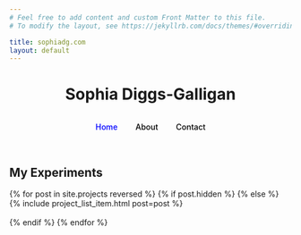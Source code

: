 ```yaml
---
# Feel free to add content and custom Front Matter to this file.
# To modify the layout, see https://jekyllrb.com/docs/themes/#overriding-theme-defaults

title: sophiadg.com
layout: default
---
```


<div class="site_header">
<h1>Sophia Diggs-Galligan</h1>

<ul class="header">
    <li class="selected"><a href="./">Home</a></li>
    <li><a href="./about">About</a></li>
    <li><a href="./contact">Contact</a></li>
</ul>
</div>

<style>

    body {
        background-color: var(--c-bg)
    }

    div.site_header {
        text-align: center;
    }

    #header.blog {
        display: flex;
        flex-direction: column;
        align-items: baseline;
    }
    
    #header.blog h1, #header.blog span.pop {
        /* color: black; */
    }

    #header.blog .emoji-block h1 {
        animation-name: none;
        font-size: 5rem;
    }

    article.post_flat {
        cursor: pointer;
        background-color: #fff;
        margin: 1em 4em;
        transition: background-color 0.2s ease-in-out;
        border-radius: 1em;
    }

    article.post_flat:hover {
        background-color: #eee;
    }

    article.post_flat img {
        object-fit: cover;
        height: 15em;
        width: 15em;
        border-radius: 0;
        margin: 1em 5em 1em 1em;
        /* position: relative; */
        overflow: hidden;
        border-radius: 50%;
    }

    .article_text_div div {
        display: inline-block;
        width: max-content;

    }

    .post_flat div > * {
        vertical-align:middle;  // Align children to middle of line
    }

    div.blogs_splash {
        position: absolute;
        top: 0;
        left: 0;
        transition: none;
        flex-basis: 100%;
        max-width: 100%;
        width: 100%;
        display: block;
        height: 20em;
        z-index: -20;
        object-position: bottom;
        object-fit: cover;
        background: var(--less-pop);
    }

    ul.header {
        list-style-type: none;
        margin: 0;
        padding: 0;
        overflow: hidden;
        width: max-content;
        text-align: center;
        display: inline-block;
    }
    ul.header li {
        float: left;
    }
    ul.header li a {
        display: block;
        color: black;
        font-weight: 500;
        text-align: center;
        padding: 14px 16px;
        text-decoration: none;
    }
    ul.header li a:hover {
        color: red;
    }

    ul.header li.selected a {
        color: blue;
    }

</style>

<br/>

## My Experiments

<div class="posts" id="post_published">
  {% for post in site.projects reversed %}
    {% if post.hidden %}
    {% else %}
        {% include project_list_item.html post=post %}
        <br/>
        <br/>
    {% endif %}
  {% endfor %}
</div>
